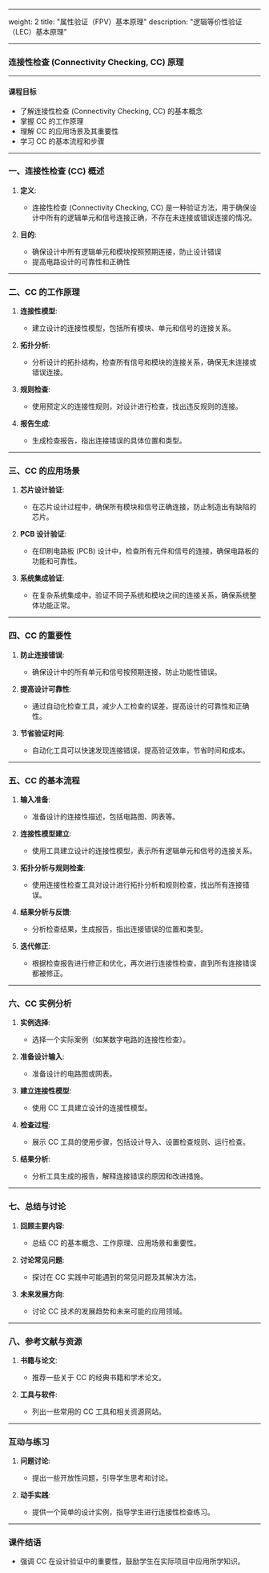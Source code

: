 
---
weight: 2
title: "属性验证（FPV）基本原理"
description: "逻辑等价性验证（LEC）基本原理"

---

### 连接性检查 (Connectivity Checking, CC) 原理

---

#### 课程目标
- 了解连接性检查 (Connectivity Checking, CC) 的基本概念
- 掌握 CC 的工作原理
- 理解 CC 的应用场景及其重要性
- 学习 CC 的基本流程和步骤

---

### 一、连接性检查 (CC) 概述

1. **定义**:
   - 连接性检查 (Connectivity Checking, CC) 是一种验证方法，用于确保设计中所有的逻辑单元和信号连接正确，不存在未连接或错误连接的情况。

2. **目的**:
   - 确保设计中所有逻辑单元和模块按照预期连接，防止设计错误
   - 提高电路设计的可靠性和正确性

---

### 二、CC 的工作原理

1. **连接性模型**:
   - 建立设计的连接性模型，包括所有模块、单元和信号的连接关系。

2. **拓扑分析**:
   - 分析设计的拓扑结构，检查所有信号和模块的连接关系，确保无未连接或错误连接。

3. **规则检查**:
   - 使用预定义的连接性规则，对设计进行检查，找出违反规则的连接。

4. **报告生成**:
   - 生成检查报告，指出连接错误的具体位置和类型。

---

### 三、CC 的应用场景

1. **芯片设计验证**:
   - 在芯片设计过程中，确保所有模块和信号正确连接，防止制造出有缺陷的芯片。

2. **PCB 设计验证**:
   - 在印刷电路板 (PCB) 设计中，检查所有元件和信号的连接，确保电路板的功能和可靠性。

3. **系统集成验证**:
   - 在复杂系统集成中，验证不同子系统和模块之间的连接关系，确保系统整体功能正常。

---

### 四、CC 的重要性

1. **防止连接错误**:
   - 确保设计中的所有单元和信号按预期连接，防止功能性错误。

2. **提高设计可靠性**:
   - 通过自动化检查工具，减少人工检查的误差，提高设计的可靠性和正确性。

3. **节省验证时间**:
   - 自动化工具可以快速发现连接错误，提高验证效率，节省时间和成本。

---

### 五、CC 的基本流程

1. **输入准备**:
   - 准备设计的连接性描述，包括电路图、网表等。

2. **连接性模型建立**:
   - 使用工具建立设计的连接性模型，表示所有逻辑单元和信号的连接关系。

3. **拓扑分析与规则检查**:
   - 使用连接性检查工具对设计进行拓扑分析和规则检查，找出所有连接错误。

4. **结果分析与反馈**:
   - 分析检查结果，生成报告，指出连接错误的位置和类型。

5. **迭代修正**:
   - 根据检查报告进行修正和优化，再次进行连接性检查，直到所有连接错误都被修正。

---

### 六、CC 实例分析

1. **实例选择**:
   - 选择一个实际案例（如某数字电路的连接性检查）。

2. **准备设计输入**:
   - 准备设计的电路图或网表。

3. **建立连接性模型**:
   - 使用 CC 工具建立设计的连接性模型。

4. **检查过程**:
   - 展示 CC 工具的使用步骤，包括设计导入、设置检查规则、运行检查。

5. **结果分析**:
   - 分析工具生成的报告，解释连接错误的原因和改进措施。

---

### 七、总结与讨论

1. **回顾主要内容**:
   - 总结 CC 的基本概念、工作原理、应用场景和重要性。

2. **讨论常见问题**:
   - 探讨在 CC 实践中可能遇到的常见问题及其解决方法。

3. **未来发展方向**:
   - 讨论 CC 技术的发展趋势和未来可能的应用领域。

---

### 八、参考文献与资源

1. **书籍与论文**:
   - 推荐一些关于 CC 的经典书籍和学术论文。

2. **工具与软件**:
   - 列出一些常用的 CC 工具和相关资源网站。

---

### 互动与练习

1. **问题讨论**:
   - 提出一些开放性问题，引导学生思考和讨论。

2. **动手实践**:
   - 提供一个简单的设计实例，指导学生进行连接性检查练习。

---

### 课件结语

- 强调 CC 在设计验证中的重要性，鼓励学生在实际项目中应用所学知识。